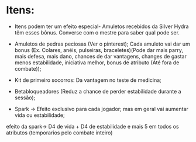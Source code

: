 # Itens:

- Itens podem ter um efeito especial- Amuletos recebidos da Silver Hydra têm esses bônus. Converse com o mestre para saber qual pode ser.

- Amuletos de pedras peciosas (Ver o pinterest); Cada amuleto vai dar um bonus (Ex. Colares, anéis, pulseiras, braceletes)(Pode dar mais parry, mais defesa, mais dano, chances de dar vantagens, changes de gastar menos estabilidade, iniciativa melhor, bonus de atributo (Até fora de combate));
- Kit de primeiro socorros: Da vantagem no teste de medicina;
- Betabloqueadores (Reduz a chance de perder estabilidade durante a sessão);
- Spark -> Efeito exclusivo para cada jogador; mas em geral vai aumentar vida ou estabilidade;

efeito da spark-> D4 de vida + D4 de estabilidade e mais 5 em todos os atributos (temporarios pelo combate inteiro)


